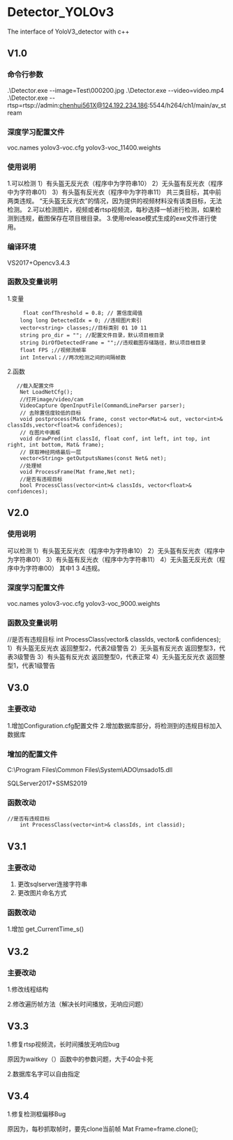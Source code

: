 # Detector_YOLOv3
The interface of YoloV3_detector with c++

## V1.0
### 命令行参数
.\Detector.exe --image=Test\000200.jpg
.\Detector.exe --video=video.mp4
.\Detector.exe --rtsp=rtsp://admin:chenhui561X@124.192.234.186:5544/h264/ch1/main/av_stream

### 深度学习配置文件
voc.names
yolov3-voc.cfg
yolov3-voc_11400.weights

### 使用说明
1.可以检测
   1）有头盔无反光衣（程序中为字符串10）
   2）无头盔有反光衣（程序中为字符串01）
   3）有头盔有反光衣（程序中为字符串11）
   共三类目标，其中前两类违规。
 “无头盔无反光衣”的情况，因为提供的视频材料没有该类目标，无法检测。
2.可以检测图片，视频或者rtsp视频流，每秒选择一帧进行检测，如果检测到违规，截图保存在项目根目录。
3.使用release模式生成的exe文件进行使用。

### 编译环境
VS2017+Opencv3.4.3

### 函数及变量说明
1.变量

```
     float confThreshold = 0.8; // 置信度阈值
​    long long DetectedIdx = 0; //违规图片索引
​    vector<string> classes;//目标类别 01 10 11
​    string pro_dir = ""; //配置文件目录，默认项目根目录
​    string DirOfDetectedFrame = "";//违规截图存储路径，默认项目根目录
​    float FPS ;//视频流帧率
​    int Interval；//两次检测之间的间隔帧数
```

   

2.函数

```
   //载入配置文件
​    Net LoadNetCfg();
​    //打开image/video/cam 
​    VideoCapture OpenInputFile(CommandLineParser parser);
​    // 去除置信度较低的目标
​    void postprocess(Mat& frame, const vector<Mat>& out, vector<int>&     classIds,vector<float>& confidences);
​    // 在图片中画框
​    void drawPred(int classId, float conf, int left, int top, int right, int bottom, Mat& frame);
​    // 获取神经网络最后一层
​    vector<String> getOutputsNames(const Net& net);
​    //处理帧
​    void ProcessFrame(Mat frame,Net net);
​    //是否有违规目标
​    bool ProcessClass(vector<int>& classIds, vector<float>& confidences);
```

## V2.0
### 使用说明
   可以检测
   1）有头盔无反光衣（程序中为字符串10）
   2）无头盔有反光衣（程序中为字符串01）
   3）有头盔有反光衣（程序中为字符串11）
   4）无头盔无反光衣（程序中为字符串00）
其中1 3 4违规。

### 深度学习配置文件
voc.names
yolov3-voc.cfg
yolov3-voc_9000.weights

### 函数及变量说明
   //是否有违规目标
    int ProcessClass(vector<int>& classIds, vector<float>& confidences);
   1）有头盔无反光衣 返回整型2，代表2级警告
   2）无头盔有反光衣 返回整型3，代表3级警告
   3）有头盔有反光衣 返回整型0，代表正常
   4）无头盔无反光衣 返回整型1，代表1级警告

## V3.0
   ### 主要改动

   1.增加Configuration.cfg配置文件
   2.增加数据库部分，将检测到的违规目标加入数据库

### 增加的配置文件

   C:\\Program Files\\Common Files\\System\\ADO\\msado15.dll

   SQLServer2017+SSMS2019

### 函数改动

 ```
 //是否有违规目标
​    int ProcessClass(vector<int>& classIds, int classid);
 ```

## V3.1

### 主要改动

1. 更改sqlserver连接字符串
2. 更改图片命名方式

###  函数改动

   1.增加 get_CurrentTime_s()

## V3.2

### 主要改动

1.修改线程结构

2.修改遍历帧方法（解决长时间播放，无响应问题）

 

## V3.3

1.修复rtsp视频流，长时间播放无响应bug

  原因为waitkey（）函数中的参数问题，大于40会卡死

2.数据库名字可以自由指定



## V3.4

1.修复检测框偏移Bug

   原因为，每秒抓取帧时，要先clone当前帧 Mat Frame=frame.clone();



